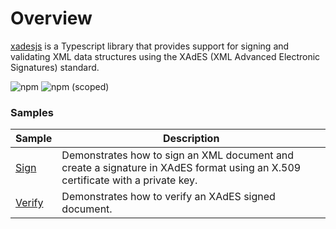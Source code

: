 # Overview

[xadesjs](https://github.com/PeculiarVentures/xadesjs) is a Typescript library that provides support for signing and validating XML data structures using the XAdES (XML Advanced Electronic Signatures) standard.

![npm](https://img.shields.io/npm/dw/xadesjs)
![npm (scoped)](https://img.shields.io/npm/v/xadesjs)

### Samples

| Sample             |	Description                              |
|--------------------|-------------------------------------------|
| [Sign](https://github.com/PeculiarVentures/webcrypto.dev-examples/blob/main/src/xml/xmldsig/sign.ts) | Demonstrates how to sign an XML document and create a signature in XAdES format using an X.509 certificate with a private key. |
| [Verify](https://github.com/PeculiarVentures/webcrypto.dev-examples/blob/main/src/xml/xmldsig/verify.ts) | Demonstrates how to verify an XAdES signed document. |
